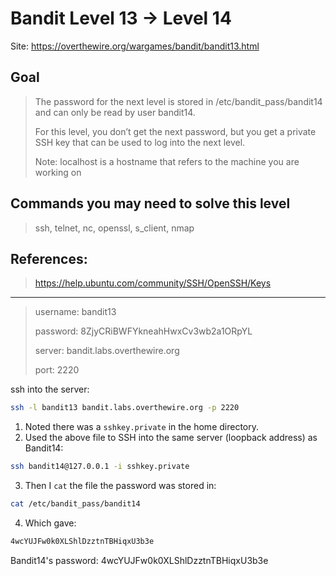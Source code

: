 # Bandit Level 13 → Level 14

Site: https://overthewire.org/wargames/bandit/bandit13.html
## Goal
> The password for the next level is stored in /etc/bandit_pass/bandit14 and can only be read by user bandit14. 
> 
> For this level, you don’t get the next password, but you get a private SSH key that can be used to log into the next level. 
> 
> Note: localhost is a hostname that refers to the machine you are working on

## Commands you may need to solve this level
> ssh, telnet, nc, openssl, s_client, nmap

## References:
> https://help.ubuntu.com/community/SSH/OpenSSH/Keys

-----------------

> username: bandit13
>
> password: 8ZjyCRiBWFYkneahHwxCv3wb2a1ORpYL
>
> server: bandit.labs.overthewire.org
>
> port: 2220

ssh into the server:
```bash
ssh -l bandit13 bandit.labs.overthewire.org -p 2220
```

1. Noted there was a `sshkey.private` in the home directory.
2. Used the above file to SSH into the same server (loopback address) as Bandit14:
```bash
ssh bandit14@127.0.0.1 -i sshkey.private
```
3. Then I `cat` the file the password was stored in:
```bash
cat /etc/bandit_pass/bandit14
```
4. Which gave:
```bash
4wcYUJFw0k0XLShlDzztnTBHiqxU3b3e
```

Bandit14's password: 4wcYUJFw0k0XLShlDzztnTBHiqxU3b3e

